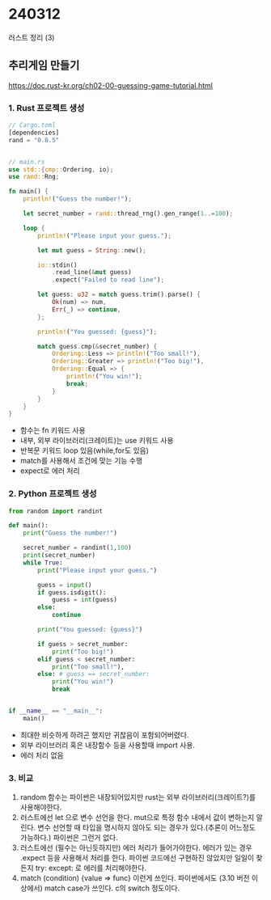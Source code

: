 # 240312

러스트 정리 (3)

## 추리게임 만들기

https://doc.rust-kr.org/ch02-00-guessing-game-tutorial.html


### 1. Rust 프로젝트 생성


```rust
// Cargo.toml
[dependencies]
rand = "0.8.5"


// main.rs
use std::{cmp::Ordering, io};
use rand::Rng;

fn main() {
    println!("Guess the number!");

    let secret_number = rand::thread_rng().gen_range(1..=100);

    loop {
        println!("Please input your guess.");

        let mut guess = String::new();

        io::stdin()
            .read_line(&mut guess)
            .expect("Failed to read line");

        let guess: u32 = match guess.trim().parse() {
            Ok(num) => num,
            Err(_) => continue,
        };

        println!("You guessed: {guess}");

        match guess.cmp(&secret_number) {
            Ordering::Less => println!("Too small!"),
            Ordering::Greater => println!("Too big!"),
            Ordering::Equal => {
                println!("You win!");
                break;
            }
        }
    }
}
```
- 함수는 fn 키워드 사용
- 내부, 외부 라이브러리(크레이트)는 use 키워드 사용
- 반복문 키워드 loop 있음(while,for도 있음)
- match를 사용해서 조건에 맞는 기능 수행
- expect로 에러 처리

### 2. Python 프로젝트 생성

```python
from random import randint

def main():
    print("Guess the number!")

    secret_number = randint(1,100)
    print(secret_number)
    while True:
        print("Please input your guess.")

        guess = input()
        if guess.isdigit():
            guess = int(guess) 
        else:
            continue

        print("You guessed: {guess}")

        if guess > secret_number:
            print("Too big!")
        elif guess < secret_number:
            print("Too small!"),
        else: # guess == secret_number:
            print("You win!")
            break


if __name__ == "__main__":
    main()
```
- 최대한 비슷하게 하려곤 했지만 귀찮음이 포함되어버렸다.
- 외부 라이브러리 혹은 내장함수 등을 사용할때 import 사용. 
- 에러 처리 없음

### 3. 비교

1. random 함수는 파이썬은 내장되어있지만 rust는 외부 라이브러리(크레이트?)를 사용해야한다.
2. 러스트에선 let 으로 변수 선언을 한다. mut으로 특정 함수 내에서 값이 변하는지 알린다. 변수 선언할 때 타입을 명시하지 않아도 되는 경우가 있다.(추론이 어느정도 가능하다.) 파이썬은 그런거 없다.
3. 러스트에선 (필수는 아닌듯하지만) 에러 처리가 들어가야한다. 에러가 있는 경우 .expect 등을 사용해서 처리를 한다. 파이썬 코드에선 구현하진 않았지만 일일이 찾든지 try: except: 로 에러를 처리해야한다.
4. match (condition) {value => func} 이런게 쓰인다. 파이썬에서도 (3.10 버전 이상에서) match case가 쓰인다. c의 switch 정도이다.
 